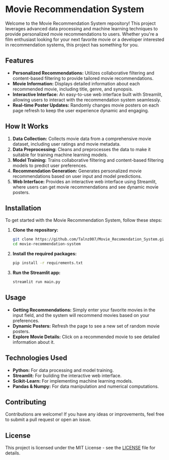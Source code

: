 # Movie Recommendation System

Welcome to the Movie Recommendation System repository! This project leverages advanced data processing and machine learning techniques to provide personalized movie recommendations to users. Whether you're a film enthusiast looking for your next favorite movie or a developer interested in recommendation systems, this project has something for you.

## Features

- **Personalized Recommendations:** Utilizes collaborative filtering and content-based filtering to provide tailored movie recommendations.
- **Movie Information:** Displays detailed information about each recommended movie, including title, genre, and synopsis.
- **Interactive Interface:** An easy-to-use web interface built with Streamlit, allowing users to interact with the recommendation system seamlessly.
- **Real-time Poster Updates:** Randomly changes movie posters on each page refresh to keep the user experience dynamic and engaging.

## How It Works

1. **Data Collection:** Collects movie data from a comprehensive movie dataset, including user ratings and movie metadata.
2. **Data Preprocessing:** Cleans and preprocesses the data to make it suitable for training machine learning models.
3. **Model Training:** Trains collaborative filtering and content-based filtering models to predict user preferences.
4. **Recommendation Generation:** Generates personalized movie recommendations based on user input and model predictions.
5. **Web Interface:** Provides an interactive web interface using Streamlit, where users can get movie recommendations and see dynamic movie posters.

## Installation

To get started with the Movie Recommendation System, follow these steps:

1. **Clone the repository:**
    ```bash
    git clone https://github.com/Talnz007/Movie_Recomendation_System.git
    cd movie-recommendation-system
    ```

2. **Install the required packages:**
    ```bash
    pip install -r requirements.txt
    ```

3. **Run the Streamlit app:**
    ```bash
    streamlit run main.py
    ```

## Usage

- **Getting Recommendations:** Simply enter your favorite movies in the input field, and the system will recommend movies based on your preferences.
- **Dynamic Posters:** Refresh the page to see a new set of random movie posters.
- **Explore Movie Details:** Click on a recommended movie to see detailed information about it.


## Technologies Used

- **Python:** For data processing and model training.
- **Streamlit:** For building the interactive web interface.
- **Scikit-Learn:** For implementing machine learning models.
- **Pandas & Numpy:** For data manipulation and numerical computations.

## Contributing

Contributions are welcome! If you have any ideas or improvements, feel free to submit a pull request or open an issue.

## License

This project is licensed under the MIT License - see the [LICENSE](LICENSE) file for details.
